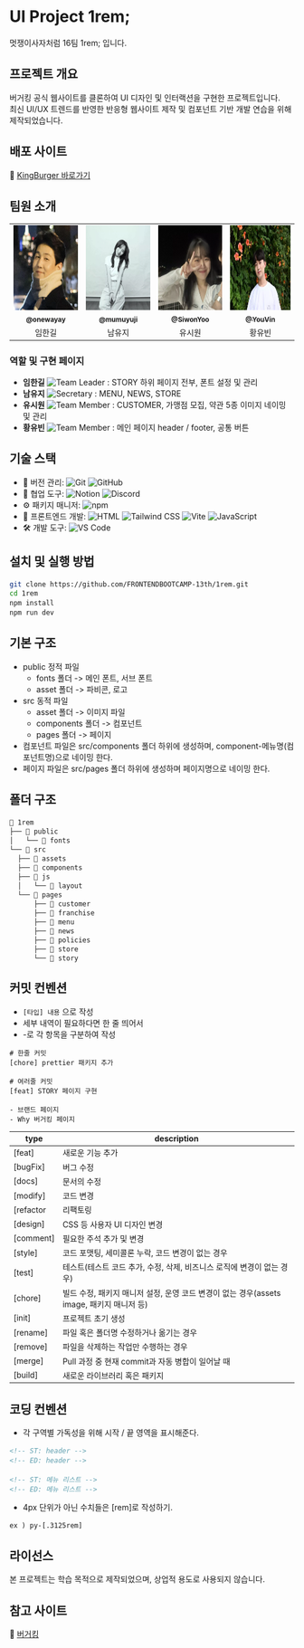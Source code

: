 # UI Project 1rem;

멋쟁이사자처럼 16팀 1rem; 입니다.

## 프로젝트 개요

버거킹 공식 웹사이트를 클론하여 UI 디자인 및 인터랙션을 구현한 프로젝트입니다.  
최신 UI/UX 트렌드를 반영한 반응형 웹사이트 제작 및 컴포넌트 기반 개발 연습을 위해 제작되었습니다.

## 배포 사이트

🍔 [KingBurger 바로가기](https://1rem.netlify.app)

## 팀원 소개

<table>
  <tbody>
    <tr>
      <td align="center"><a href="https://github.com/onewayay"><img src="/src/assets/index-img/team/oneway.webp" width="150" height="150" alt=""/><br /><sub><b> @onewayay </b></a></td>
      <td align="center"><a href="https://github.com/mumuyuji"><img src="/src/assets/index-img/team/mumu29.webp" width="150" height="150" alt=""/><br /><sub><b> @mumuyuji </b></a></td>
      <td align="center"><a href="https://github.com/SiwonYoo"><img src="/src/assets/index-img/team/siwon_622.webp" width="150" height="150" alt=""/><br /><sub><b> @SiwonYoo </b></a></td>
      <td align="center"><a href="https://github.com/YouVin"><img src="/src/assets/index-img/team/yuvin99.webp" width="150" height="150" alt=""/><br /><sub><b> @YouVin </b></a></td>
    </tr>
    <tr>
      <td align="center">임한길</td>
      <td align="center">남유지</td>
      <td align="center">유시원</td>
      <td align="center">황유빈</td>
    </tr>
  </tbody>
</table>

### 역할 및 구현 페이지

- **임한길** ![Team Leader](https://img.shields.io/badge/Team%20Leader-FF5733?style=flat) : STORY 하위 페이지 전부, 폰트 설정 및 관리
- **남유지** ![Secretary](https://img.shields.io/badge/Secretary-3498DB?style=flat) : MENU, NEWS, STORE
- **유시원** ![Team Member](https://img.shields.io/badge/Team%20Member-2ECC71?style=flat) : CUSTOMER, 가맹점 모집, 약관 5종 이미지 네이밍 및 관리
- **황유빈** ![Team Member](https://img.shields.io/badge/Team%20Member-2ECC71?style=flat) : 메인 페이지 header / footer, 공통 버튼

## 기술 스택

- 📂 버전 관리: ![Git](https://img.shields.io/badge/Git-F05032style=flat&logo=git&logoColor=white) ![GitHub](https://img.shields.io/badge/GitHub-181717?style=flat&logo=github&logoColor=white)
- 🤝 협업 도구: ![Notion](https://img.shields.io/badge/Notion-000000?style=flat&logo=notion&logoColor=white) ![Discord](https://img.shields.io/badge/Discord-5865F2?style=flat&logo=discord&logoColor=white)
- ⚙️ 패키지 매니저: ![npm](https://img.shields.io/badge/npm-CB3837?style=flat&logo=npm&logoColor=white)
- 🎨 프론트엔드 개발: ![HTML](https://img.shields.io/badge/HTML-E34F26?style=flat&logo=html5&logoColor=white) ![Tailwind CSS](https://img.shields.io/badge/TailwindCSS-06B6D4?style=flat&logo=tailwindcss&logoColor=white) ![Vite](https://img.shields.io/badge/Vite-646CFF?style=flat&logo=vite&logoColor=white) ![JavaScript](https://img.shields.io/badge/JavaScript-F7DF1E?style=flat&logo=javascript&logoColor=black)
- 🛠 개발 도구: ![VS Code](https://img.shields.io/badge/VS%20Code-007ACC?style=flat&logo=visualstudiocode&logoColor=white)

## 설치 및 실행 방법

```bash
git clone https://github.com/FRONTENDBOOTCAMP-13th/1rem.git
cd 1rem
npm install
npm run dev
```

## 기본 구조

- public 정적 파일
  - fonts 폴더 -> 메인 폰트, 서브 폰트
  - asset 폴더 -> 파비콘, 로고
- src 동적 파일
  - asset 폴더 -> 이미지 파일
  - components 폴더 -> 컴포넌트
  - pages 폴더 -> 페이지
- 컴포넌트 파일은 src/components 폴더 하위에 생성하며, component-메뉴명(컴포넌트명)으로 네이밍 한다.
- 페이지 파일은 src/pages 폴더 하위에 생성하며 페이지명으로 네이밍 한다.

## 폴더 구조

```
📂 1rem
├── 📂 public
│   └── 📂 fonts
└── 📂 src
  ├── 📂 assets
  ├── 📂 components
  ├── 📂 js
  │   └── 📂 layout
  └── 📂 pages
      ├── 📂 customer
      ├── 📂 franchise
      ├── 📂 menu
      ├── 📂 news
      ├── 📂 policies
      ├── 📂 store
      └── 📂 story
```

## 커밋 컨벤션

- `[타입] 내용` 으로 작성
- 세부 내역이 필요하다면 한 줄 띄어서
- -로 각 항목을 구분하여 작성

```
# 한줄 커밋
[chore] prettier 패키지 추가

# 여러줄 커밋
[feat] STORY 페이지 구현

- 브랜드 페이지
- Why 버거킹 페이지
```

<table>
  <thead>
    <tr>
      <th>type</th>
      <th>description</th>
    </tr>
  </thead>
  <tbody class="">
    <tr>
      <td>[feat]</td>
      <td>새로운 기능 추가</td>
    </tr>
  <tr>
      <td>[bugFix]</td>
      <td>버그 수정</td>
    </tr>
  <tr>
      <td>[docs]</td>
      <td>문서의 수정</td>
    </tr>
  <tr>
      <td>[modify]</td>
      <td>코드 변경</td>
    </tr>
  <tr>
      <td>[refactor</td>
      <td>리팩토링</td>
    </tr>
  <tr>
      <td>[design]</td>
      <td>CSS 등 사용자 UI 디자인 변경</td>
    </tr>
  <tr>
      <td>[comment]</td>
      <td>필요한 주석 추가 및 변경</td>
    </tr>
  <tr>
      <td>[style]</td>
      <td>코드 포맷팅, 세미콜론 누락, 코드 변경이 없는 경우</td>
    </tr>
  <tr>
      <td>[test]</td>
      <td>테스트(테스트 코드 추가, 수정, 삭제, 비즈니스 로직에 변경이 없는 경우)</td>
    </tr>
  <tr>
      <td>[chore]</td>
      <td>빌드 수정, 패키지 매니저 설정, 운영 코드 변경이 없는 경우(assets image, 패키지 매니저 등)</td>
    </tr>
  <tr>
      <td>[init]</td>
      <td>프로젝트 초기 생성</td>
    </tr>
  <tr>
      <td>[rename]</td>
      <td>파일 혹은 폴더명 수정하거나 옮기는 경우</td>
    </tr>
  <tr>
      <td>[remove]</td>
      <td>파일을 삭제하는 작업만 수행하는 경우</td>
    </tr>
  <tr>
      <td>[merge]</td>
      <td>Pull 과정 중 현재 commit과 자동 병합이 일어날 때</td>
    </tr>
  <tr>
      <td>[build]</td>
      <td>새로운 라이브러리 혹은 패키지</td>
    </tr>
  </tbody>
</table>

## 코딩 컨벤션

- 각 구역별 가독성을 위해 시작 / 끝 영역을 표시해준다.

```html
<!-- ST: header -->
<!-- ED: header -->

<!-- ST: 메뉴 리스트 -->
<!-- ED: 메뉴 리스트 -->
```

- 4px 단위가 아닌 수치들은 [rem]로 작성하기.

```
ex ) py-[.3125rem]
```

## 라이선스

본 프로젝트는 학습 목적으로 제작되었으며, 상업적 용도로 사용되지 않습니다.

## 참고 사이트

🔗 [버거킹](https://www.burgerking.co.kr/home)
